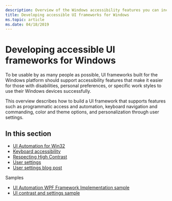 ```yaml
---
description: Overview of the Windows accessibility features you can incorporate into your UI framework.
title: Developing accessible UI frameworks for Windows
ms.topic: article
ms.date: 04/18/2019
---
```


# Developing accessible UI frameworks for Windows

To be usable by as many people as possible, UI frameworks built for the Windows platform should support accessibility features that make it easier for those with disabilities, personal preferences, or specific work styles to use their Windows devices successfully.

This overview describes how to build a UI framework that supports features such as programmatic access and automation, keyboard navigation and commanding, color and theme options, and personalization through user settings.

## In this section

- [UI Automation for Win32](/windows/desktop/winauto/entry-uiauto-win32)
- [Keyboard accessibility](/previous-versions/windows/desktop/dnacc/guidelines-for-keyboard-user-interface-design)
- [Respecting High Contrast](/windows/desktop/w8cookbook/high-contrast-mode)
- [User settings](/windows/desktop/api/winuser/nf-winuser-systemparametersinfoa)
- [User settings blog post](https://devblogs.microsoft.com/oldnewthing/?p=36243)

Samples

- [UI Automation WPF Framework Implementation sample](https://github.com/Microsoft/WPF-Samples/tree/master/Accessibility)
- [UI contrast and settings sample](https://github.com/microsoftarchive/msdn-code-gallery-microsoft/tree/411c271e537727d737a53fa2cbe99eaecac00cc0/Official%20Windows%20Platform%20Sample/Windows%208%20app%20samples/%5BC%2B%2B%5D-Windows%208%20app%20samples/C%2B%2B/Windows%208%20app%20samples/UI%20contrast%20and%20settings%20sample%20(Windows%208))
